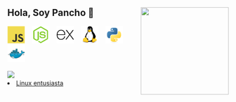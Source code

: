 <div >
  <div align="left">
    <img  src="https://media.giphy.com/media/vsC7gewdX8tfq/giphy.gif" width="200" align="right" height="200"/>
  </div>
  <div align="left">
    <h2>Hola, Soy Pancho 👋</h2>
  </div>
</div>


<div align="left" >
  <img src="https://github.com/Francisco-LP/iconos/blob/main/javascript/javascript.svg" width=40/>&nbsp;&nbsp;&nbsp;
  <img src="https://github.com/Francisco-LP/iconos/blob/main/nodejs/nodejs.svg" width=40/>&nbsp;&nbsp;&nbsp;
  <img src="https://github.com/Francisco-LP/iconos/blob/main/express/express.svg" width=40/>&nbsp;&nbsp;&nbsp;
  <img src="https://github.com/Francisco-LP/iconos/blob/main/linux/linux.svg" width=40/>&nbsp;&nbsp;&nbsp;
  <img src="https://github.com/Francisco-LP/iconos/blob/main/python/python.svg" width=40/>&nbsp;&nbsp;&nbsp;
  <img src="https://github.com/Francisco-LP/iconos/blob/main/docker/docker.svg" width=40/>
</div>
<br>
<div>
    <a href="https://www.linkedin.com/in/francisco-lagos-ponce/" target="_blank">
    <img src="https://img.shields.io/badge/Linkedin-blue"
</div>
<br>
<div>
    <li>
        Linux entusiasta
    </li>
</div>
<!--
**Francisco-LP/Francisco-LP** is a ✨ _special_ ✨ repository because its `README.md` (this file) appears on your GitHub profile.

Here are some ideas to get you started:

- 🔭 I’m currently working on ...
- 🌱 I’m currently learning ...
- 👯 I’m looking to collaborate on ...
- 🤔 I’m looking for help with ...
- 💬 Ask me about ...
- 📫 How to reach me: ...
- 😄 Pronouns: ...
- ⚡ Fun fact: ...
-->
